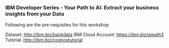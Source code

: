 ### IBM Developer Series - Your Path to AI: Extract your business insights from your Data

Following are the pre-requisites for this workshop

Dataset: http://ibm.biz/bankdata
IBM Cloud Account: https://ibm.biz/aipath3
Tutorial: http://ibm.biz/cognostutorial 
